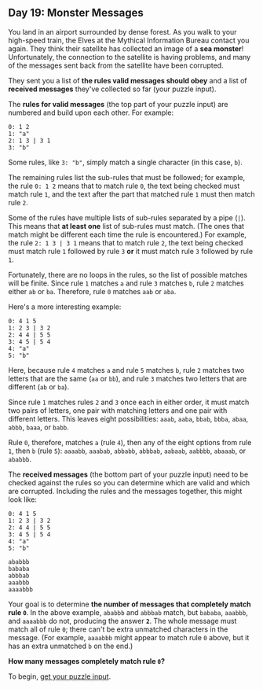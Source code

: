 ## Day 19: Monster Messages
You land in an airport surrounded by dense forest.
As you walk to your high-speed train, the Elves at the Mythical Information Bureau contact you again.
They think their satellite has collected an image of a **sea monster**!
Unfortunately, the connection to the satellite is having problems,
and many of the messages sent back from the satellite have been corrupted.

They sent you a list of **the rules valid messages should obey**
and a list of **received messages** they've collected so far (your puzzle input).

The **rules for valid messages** (the top part of your puzzle input) are numbered and build upon each other.
For example:
```
0: 1 2
1: "a"
2: 1 3 | 3 1
3: "b"
```
Some rules, like `3: "b"`, simply match a single character (in this case, `b`).

The remaining rules list the sub-rules that must be followed;
for example, the rule `0: 1 2` means that to match rule `0`,
the text being checked must match rule `1`,
and the text after the part that matched rule `1` must then match rule `2`.

Some of the rules have multiple lists of sub-rules separated by a pipe (`|`).
This means that **at least one** list of sub-rules must match.
(The ones that match might be different each time the rule is encountered.)
For example, the rule `2: 1 3 | 3 1` means that to match rule `2`,
the text being checked must match rule `1` followed by rule `3`
**or** it must match rule `3` followed by rule `1`.

Fortunately, there are no loops in the rules, so the list of possible matches will be finite.
Since rule `1` matches `a` and rule `3` matches `b`, rule `2` matches either `ab` or `ba`.
Therefore, rule `0` matches `aab` or `aba`.

Here's a more interesting example:
```
0: 4 1 5
1: 2 3 | 3 2
2: 4 4 | 5 5
3: 4 5 | 5 4
4: "a"
5: "b"
```
Here, because rule `4` matches `a` and rule `5` matches `b`,
rule `2` matches two letters that are the same (`aa` or `bb`),
and rule `3` matches two letters that are different (`ab` or `ba`).

Since rule `1` matches rules `2` and `3` once each in either order, it must match two pairs of letters,
one pair with matching letters and one pair with different letters.
This leaves eight possibilities: `aaab`, `aaba`, `bbab`, `bbba`, `abaa`, `abbb`, `baaa`, or `babb`.

Rule `0`, therefore, matches `a` (rule `4`),
then any of the eight options from rule `1`, then `b` (rule `5`):
`aaaabb`, `aaabab`, `abbabb`, `abbbab`, `aabaab`, `aabbbb`, `abaaab`, or `ababbb`.

The **received messages** (the bottom part of your puzzle input) need to be checked against the rules
so you can determine which are valid and which are corrupted.
Including the rules and the messages together, this might look like:
```
0: 4 1 5
1: 2 3 | 3 2
2: 4 4 | 5 5
3: 4 5 | 5 4
4: "a"
5: "b"

ababbb
bababa
abbbab
aaabbb
aaaabbb
```
Your goal is to determine **the number of messages that completely match rule `0`**.
In the above example, `ababbb` and `abbbab` match,
but `bababa`, `aaabbb`, and `aaaabbb` do not, producing the answer **`2`**.
The whole message must match all of rule `0`; there can't be extra unmatched characters in the message.
(For example, `aaaabbb` might appear to match rule `0` above, but it has an extra unmatched `b` on the end.)

**How many messages completely match rule `0`?**

To begin, [get your puzzle input][1].


[1]: https://adventofcode.com/2020/day/18/input